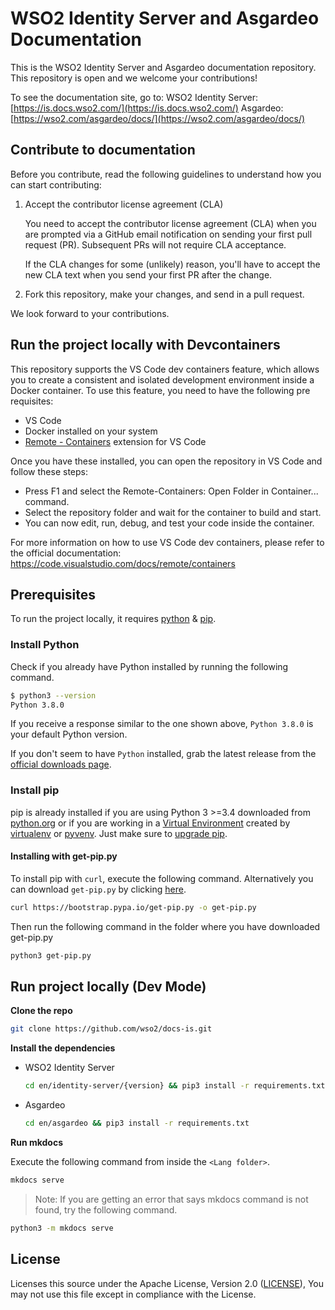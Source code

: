 # WSO2 Identity Server and Asgardeo Documentation

This is the WSO2 Identity Server and Asgardeo documentation repository. This repository is open and we welcome your contributions!

To see the documentation site, go to:
WSO2 Identity Server: [https://is.docs.wso2.com/](https://is.docs.wso2.com/)
Asgardeo: [https://wso2.com/asgardeo/docs/](https://wso2.com/asgardeo/docs/)

## Contribute to documentation

Before you contribute, read the following guidelines to understand how you can start contributing:

1. Accept the contributor license agreement (CLA)

    You need to accept the contributor license agreement (CLA) when you are prompted via a GitHub email notification on sending your first pull request (PR). Subsequent PRs will not require CLA acceptance.

    If the CLA changes for some (unlikely) reason, you'll have to accept the new CLA text when you send your first PR after the change.

2. Fork this repository, make your changes, and send in a pull request.

We look forward to your contributions.

## Run the project locally with Devcontainers

This repository supports the VS Code dev containers feature, which allows you to create a consistent and isolated development environment inside a Docker container. To use this feature, you need to have the following pre requisites:

- VS Code
- Docker installed on your system
- [Remote - Containers](https://marketplace.visualstudio.com/items?itemName=ms-vscode-remote.remote-containers) extension for VS Code

Once you have these installed, you can open the repository in VS Code and follow these steps:

- Press F1 and select the Remote-Containers: Open Folder in Container... command.
- Select the repository folder and wait for the container to build and start.
- You can now edit, run, debug, and test your code inside the container.

For more information on how to use VS Code dev containers, please refer to the official documentation: https://code.visualstudio.com/docs/remote/containers

## Prerequisites

To run the project locally, it requires [python](https://www.python.org/downloads/) & [pip](https://pypi.org/project/pip/).

### Install Python

Check if you already have Python installed by running the following command.

```bash
$ python3 --version
Python 3.8.0
```

If you receive a response similar to the one shown above, `Python 3.8.0` is your default Python version.

If you don't seem to have `Python` installed, grab the latest release from the [official downloads page](https://www.python.org/downloads/).

### Install pip

pip is already installed if you are using Python 3 >=3.4 downloaded from [python.org][python-org] or if you are working in a [Virtual Environment][virtual-env-guide] created by [virtualenv][virtualenv] or [pyvenv][pyenv]. Just make sure to [upgrade pip][pip-upgrade-guide].

[python-org]: https://www.python.org
[virtual-env-guide]: https://packaging.python.org/tutorials/installing-packages/#creating-and-using-virtual-environments
[virtualenv]: https://packaging.python.org/key_projects/#virtualenv
[pyenv]: https://packaging.python.org/key_projects/#venv
[pip-upgrade-guide]: https://pip.pypa.io/en/stable/installing/#upgrading-pip


#### Installing with get-pip.py

To install pip with `curl`, execute the following command. Alternatively you can download `get-pip.py` by clicking [here](https://bootstrap.pypa.io/get-pip.py).

```bash
curl https://bootstrap.pypa.io/get-pip.py -o get-pip.py
```

Then run the following command in the folder where you have downloaded get-pip.py

```bash
python3 get-pip.py
```

## Run project locally (Dev Mode)

**Clone the repo**

```bash
git clone https://github.com/wso2/docs-is.git
```

**Install the dependencies**

- WSO2 Identity Server

    ```bash
    cd en/identity-server/{version} && pip3 install -r requirements.txt
    ```

- Asgardeo

    ```bash
    cd en/asgardeo && pip3 install -r requirements.txt
    ```

**Run mkdocs**

Execute the following command from inside the `<Lang folder>`.

```bash
mkdocs serve
```

> Note:
If you are getting an error that says mkdocs command is not found, try the following command.

```bash
python3 -m mkdocs serve
```

## License

Licenses this source under the Apache License, Version 2.0 ([LICENSE](LICENSE)), You may not use this file except in compliance with the License.
